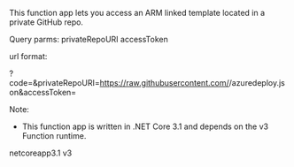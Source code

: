 This function app lets you access an ARM linked template located in a private GitHub repo. 

Query parms:
privateRepoURI
accessToken

url format:

<function-app uri>?code=<function App key>&privateRepoURI=https://raw.githubusercontent.com/<ARMLinkedTeplate uri>/azuredeploy.json&accessToken=<GitHub PAT>


Note:
- This function app is written in .NET Core 3.1 and depends on the v3 Function runtime.

<TargetFramework>netcoreapp3.1</TargetFramework>
<AzureFunctionsVersion>v3</AzureFunctionsVersion>





